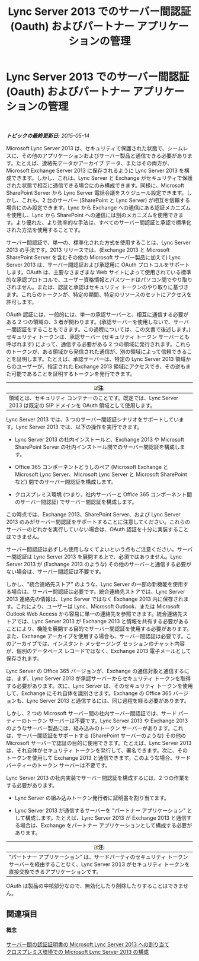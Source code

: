﻿---
title: Lync Server 2013 でのサーバー間認証 (Oauth) およびパートナー アプリケーションの管理
TOCTitle: Lync Server 2013 でのサーバー間認証 (Oauth) およびパートナー アプリケーションの管理
ms:assetid: 38848373-c8c6-4097-bf7f-699fe471348d
ms:mtpsurl: https://technet.microsoft.com/ja-jp/library/JJ204817(v=OCS.15)
ms:contentKeyID: 48271778
ms.date: 05/19/2016
mtps_version: v=OCS.15
ms.translationtype: HT
---

# Lync Server 2013 でのサーバー間認証 (Oauth) およびパートナー アプリケーションの管理

 

_**トピックの最終更新日:** 2015-05-14_

Microsoft Lync Server 2013 は、セキュリティで保護された状態で、シームレスに、その他のアプリケーションおよびサーバー製品と通信できる必要があります。たとえば、連絡先データかアーカイブ データ、またはその両方が、Microsoft Exchange Server 2013 に保存されるように Lync Server 2013 を構成できます。しかし、これは、Lync Server と Exchange がセキュリティで保護された状態で相互に通信できる場合にのみ構成できます。同様に、Microsoft SharePoint Server から Lync Server 電話会議をスケジュール設定できます。しかし、これも、2 台のサーバー (SharePoint と Lync Server) が相互を信頼する場合にのみ設定できます。Lync から Exchange への通信にある認証メカニズムを使用し、Lync から SharePoint への通信には別のメカニズムを使用できます。より優れた、より効率的な手法は、すべてのサーバー間認証と承認で標準化された方法を使用することです。

サーバー間認証で、単一の、標準化された方式を使用することは、Lync Server 2013 の手法です。2013 リリースでは、(Exchange 2013 と Microsoft SharePoint Server を含むその他の Microsoft サーバー製品に加えて) Lync Server 2013 は、サーバー間認証および承認用に OAuth プロトコルをサポートします。OAuth は、主要なさまざまな Web サイトによって使用されている標準的な承認プロトコルで、ユーザー資格情報とパスワードはパソコン間でやり取りされません。または、認証と承認はセキュリティ トークンのやり取りに基づきます。これらのトークンが、特定の期間、特定のリソースのセットにアクセスを許可します。

OAuth 認証には、一般的には、単一の承認サーバーと、相互に通信する必要がある 2 つの領域の、3 者が関わります。(承認サーバーを使用しないで、サーバー間認証をすることもできます。この過程については、この文書で後述します。) セキュリティ トークンは、承認サーバー (セキュリティ トークン サーバーとも呼ばれます) によって、通信する必要がある 2 つの領域に発行されます。これらのトークンが、ある領域から発信された通信が、別の領域によって信頼できることを証明します。たとえば、承認サーバーは、特定の Lync Server 2013 領域からのユーザーが、指定された Exchange 2013 領域にアクセスでき、その逆もまた可能であることを証明するトークンを発行できます。

<table>
<thead>
<tr class="header">
<th><img src="images/Gg412781.note(OCS.15).gif" title="note" alt="note" />注:</th>
</tr>
</thead>
<tbody>
<tr class="odd">
<td>領域とは、セキュリティ コンテナーのことです。既定では、Lync Server 2013 は既定の SIP ドメインを OAuth 領域として使用します。</td>
</tr>
</tbody>
</table>


Lync Server 2013 では、3 つのサーバー間認証シナリオをサポートしています。Lync Server 2013 では、以下の操作を実行できます。

  - Lync Server 2013 の社内インストールと、Exchange 2013 や Microsoft SharePoint Server の社内インストール間でのサーバー間認証を構成します。

  - Office 365 コンポーネントどうしのペア (Microsoft Exchange と Microsoft Lync Server、Microsoft Lync Server と Microsoft SharePoint など) 間でのサーバー間認証を構成します。

  - クロスプレミス環境 (つまり、社内サーバーと Office 365 コンポーネント間のサーバー間認証) でサーバー間認証を構成します。

この時点では、Exchange 2013、SharePoint Server、および Lync Server 2013 のみがサーバー間認証をサポートすることに注意してください。これらのサーバーのどれかを実行していない場合は、OAuth 認証を十分に実装することはできません。

サーバー間認証は必ずしも使用しなくてよいという点もご注意ください。サーバー間認証は Lync Server 2013 を展開する上で、必須ではありません。Lync Server 2013 が (Exchange 2013 のような) その他のサーバーと通信する必要がない場合は、サーバー間認証は不要です。

しかし、"統合連絡先ストア" のような、Lync Server の一部の新機能を使用する場合は、サーバー間認証は必要です。統合連絡先ストアでは、Lync Server 2013 連絡先の情報は、Lync Server ではなく Exchange 2013 内に保存されます。これにより、ユーザーは Lync、Microsoft Outlook、または Microsoft Outlook Web Access から容易に単一の連絡先を参照できます。統合連絡先ストアでは、Lync Server 2013 が Exchange 2013 と情報を共有する必要があることにより、機能を展開する目的でサーバー間認証を使用する必要があります。また、Exchange アーカイブを使用する場合も、サーバー間認証は必要です。このアーカイブでは、インスタント メッセージング セッションのチャット内容が、個別のデータベース レコードではなく、Exchange 2013 電子メールとして保存されます。

Lync Server の Office 365 バージョンが、Exchange の通信対象と通信するには、まず、Lync Server 2013 が承認サーバーからセキュリティ トークンを取得する必要があります。次に、Lync Server は、そのセキュリティ トークンを使用して、Exchange にそれ自体を識別させます。Exchange の Office 365 バージョンも、Lync Server 2013 と通信するには、同じ過程を経る必要があります。

しかし、2 つの Microsoft サーバー間の社内サーバー間認証では、サード パーティーのトークン サーバーは不要です。Lync Server 2013 や Exchange 2013 のようなサーバー製品には、組み込みのトークン サーバーがあります。これは、サーバー間認証をサポートする (SharePoint サーバーのような) その他の Microsoft サーバーで認証の目的に使用できます。たとえば、Lync Server 2013 は、それ自体がセキュリティ トークンを発行して、署名できます。次に、そのトークンを使用して Exchange 2013 と通信できます。このような場合、サード パーティーのトークン サーバーは不要です。

Lync Server 2013 の社内実装でサーバー間認証を構成するには、2 つの作業をする必要があります。

  - Lync Server の組み込みトークン発行者に証明書を割り当てます。

  - Lync Server 2013 が通信するサーバーを "パートナー アプリケーション" として構成します。たとえば、Lync Server 2013 が Exchange 2013 と通信する場合は、Exchange をパートナー アプリケーションとして構成する必要があります。

<table>
<thead>
<tr class="header">
<th><img src="images/Gg412781.note(OCS.15).gif" title="note" alt="note" />注:</th>
</tr>
</thead>
<tbody>
<tr class="odd">
<td>&quot;パートナー アプリケーション&quot; は、サードパーティのセキュリティ トークン サーバーを経由することなく、Lync Server 2013 がセキュリティ トークンを直接交換できるアプリケーションです。</td>
</tr>
</tbody>
</table>


OAuth は製品の中核部分なので、無効化したり削除したりすることはできません。

## 関連項目

#### 概念

[サーバー間の認証証明書の Microsoft Lync Server 2013 への割り当て](lync-server-2013-assigning-a-server-to-server-authentication-certificate-to-lync-server-2013.md)  
[クロスプレミス環境での Microsoft Lync Server 2013 の構成](lync-server-2013-configuring-lync-server-in-a-cross-premises-environment.md)

